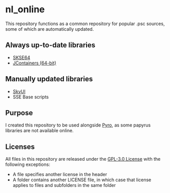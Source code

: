 # nl_online

This repository functions as a common repository for popular .psc sources, some of which are automatically updated.

## Always up-to-date libraries

* [SKSE64](https://github.com/ianpatt/skse64)
* [JContainers (64-bit)](https://github.com/ryobg/JContainers)

## Manually updated libraries

* [SkyUI](https://github.com/schlangster/skyui)
* SSE Base scripts

## Purpose

I created this repository to be used alongside [Pyro](https://github.com/fireundubh/pyro/tree/master/pyro), as some papyrus libraries are not available online.

## Licenses

All files in this repository are released under the [GPL-3.0 License](LICENSE) with the following exceptions:

* A file specifies another license in the header
* A folder contains another LICENSE file, in which case that license applies to files and subfolders in the same folder